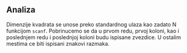 ## Analiza

Dimenzije kvadrata se unose preko standardnog ulaza kao zadato N funkcijom `scanf`. Pobrinucemo se da u prvom redu, prvoj koloni, kao i poslednjem redu i poslednjoj koloni budu ispisane zvezdice. U ostalim mestima ce biti ispisani znakovi razmaka.
